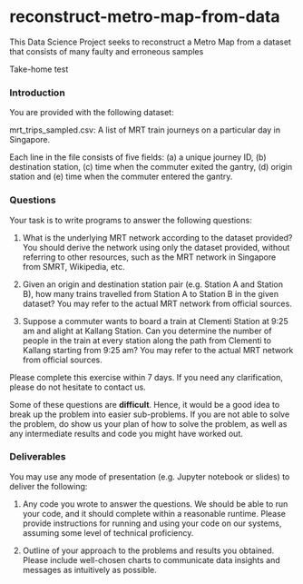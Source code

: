 # reconstruct-metro-map-from-data
This Data Science Project seeks to reconstruct a Metro Map from a dataset that consists of many faulty and erroneous samples

Take-home test

### Introduction
You are provided with the following dataset:

mrt_trips_sampled.csv: A list of MRT train journeys on a particular day in Singapore.

Each line in the file consists of five fields: (a) a unique journey ID, (b) destination station, (c) time when the commuter exited the gantry, (d) origin station and (e) time when the commuter entered the gantry.

### Questions
Your task is to write programs to answer the following questions:

 1. What is the underlying MRT network according to the dataset provided? You should derive the network using only the dataset provided, without referring to other resources, such as the MRT network in Singapore from SMRT, Wikipedia, etc.

 2. Given an origin and destination station pair (e.g. Station A and Station B), how many trains travelled from Station A to Station B in the given dataset? You may refer to the actual MRT network from official sources.
 
 3. Suppose a commuter wants to board a train at Clementi Station at 9:25 am and alight at Kallang Station. Can you determine the number of people in the train at every station along the path from Clementi to Kallang starting from 9:25 am? You may refer to the actual MRT network from official sources.

Please complete this exercise within 7 days. If you need any clarification, please do not hesitate to contact us.

Some of these questions are <b>difficult</b>. Hence, it would be a good idea to break up the problem into easier sub-problems. If you are not able to solve the problem, do show us your plan of how to solve the problem, as well as any intermediate results and code you might have worked out.


### Deliverables
You may use any mode of presentation (e.g. Jupyter notebook or slides) to deliver the following:

1. Any code you wrote to answer the questions. We should be able to run your code, and it should complete within a reasonable runtime. Please provide instructions for running and using your code on our systems, assuming some level of technical proficiency.

2. Outline of your approach to the problems and results you obtained. Please include well-chosen charts to communicate data insights and messages as intuitively as possible.


